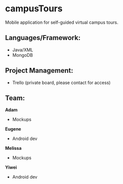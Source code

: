 # campusTours
Mobile application for self-guided virtual campus tours.  

## Languages/Framework:  
- Java/XML  
- MongoDB
  
## Project Management:  
- Trello (private board, please contact for access)  

## Team:  
**Adam**  
- Mockups  

**Eugene**  
- Android dev  

**Melissa**  
- Mockups  

**Yiwei**  
- Android dev  